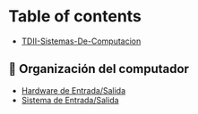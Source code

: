 # Table of contents

* [TDII-Sistemas-De-Computacion](README.md)

## 💾 Organización del computador

* [Hardware de Entrada/Salida](organizacion-del-computador/hardware-de-entrada-salida.md)
* [Sistema de Entrada/Salida](organizacion-del-computador/sistema-de-entrada-salida.md)
